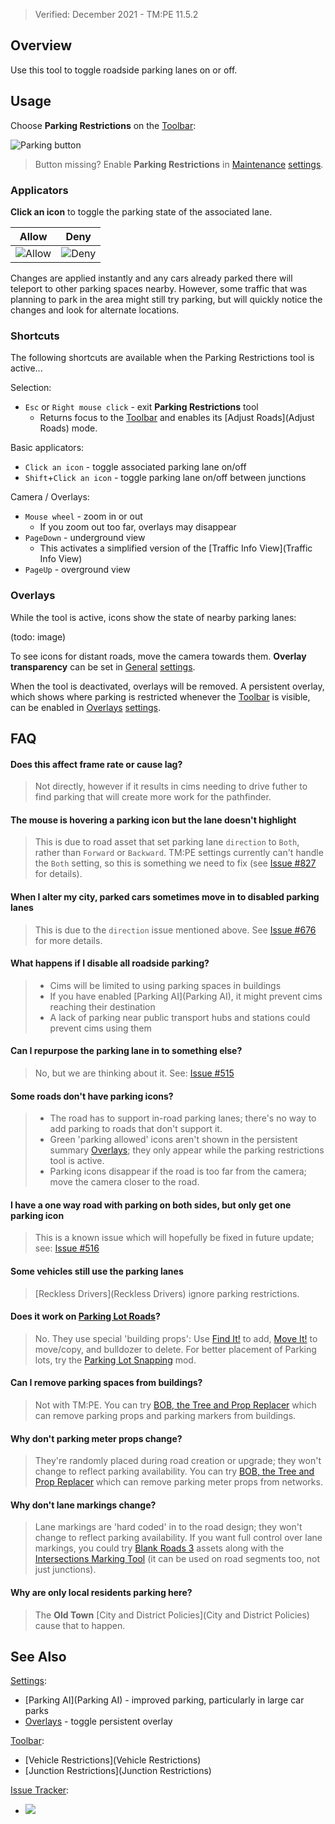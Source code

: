 > Verified: December 2021 - TM:PE 11.5.2

## Overview

Use this tool to toggle roadside parking lanes on or off.

## Usage

Choose **Parking Restrictions** on the [Toolbar](Toolbar):

![Parking button](https://imgur.com/JgZQ7ke.png)

> Button missing? Enable **Parking Restrictions** in [Maintenance](Maintenance) [settings](settings).

### Applicators

**Click an icon** to toggle the parking state of the associated lane.

|Allow|Deny |
|:---:|:---:|
|![Allow](https://imgur.com/HXSjolO.png)|![Deny](https://imgur.com/LMf5HwQ.png)|

Changes are applied instantly and any cars already parked there will teleport to other parking spaces nearby. However, some traffic that was planning to park in the area might still try parking, but will quickly notice the changes and look for alternate locations.

### Shortcuts

The following shortcuts are available when the Parking Restrictions tool is active...

Selection:

* `Esc` or `Right mouse click` - exit **Parking Restrictions** tool
    * Returns focus to the [Toolbar](Toolbar) and enables its [Adjust Roads](Adjust Roads) mode.

Basic applicators:

* `Click an icon` - toggle associated parking lane on/off
* `Shift`+`Click an icon` - toggle parking lane on/off between junctions

Camera / Overlays:

* `Mouse wheel` - zoom in or out
    * If you zoom out too far, overlays may disappear
* `PageDown` - underground view
    * This activates a simplified version of the [Traffic Info View](Traffic Info View)
* `PageUp` - overground view

### Overlays

While the tool is active, icons show the state of nearby parking lanes:

(todo: image)

To see icons for distant roads, move the camera towards them. **Overlay transparency** can be set in [General](General) [settings](settings).

When the tool is deactivated, overlays will be removed. A persistent overlay, which shows where parking is restricted whenever the [Toolbar](Toolbar) is visible, can be enabled in [Overlays](Overlays) [settings](settings).

## FAQ

#### Does this affect frame rate or cause lag?
> Not directly, however if it results in cims needing to drive futher to find parking that will create more work for the pathfinder.

#### The mouse is hovering a parking icon but the lane doesn't highlight
> This is due to road asset that set parking lane `direction` to `Both`, rather than `Forward` or `Backward`. TM:PE settings currently can't handle the `Both` setting, so this is something we need to fix (see [Issue #827](https://github.com/CitiesSkylinesMods/TMPE/issues/827#issuecomment-613203413) for details).

#### When I alter my city, parked cars sometimes move in to disabled parking lanes
> This is due to the `direction` issue mentioned above. See [Issue #676](https://github.com/CitiesSkylinesMods/TMPE/issues/676) for more details.

#### What happens if I disable all roadside parking?
> * Cims will be limited to using parking spaces in buildings
> * If you have enabled [Parking AI](Parking AI), it might prevent cims reaching their destination
> * A lack of parking near public transport hubs and stations could prevent cims using them

#### Can I repurpose the parking lane in to something else?
> No, but we are thinking about it. See: [Issue #515](https://github.com/krzychu124/Cities-Skylines-Traffic-Manager-President-Edition/issues/515)

#### Some roads don't have parking icons?
> * The road has to support in-road parking lanes; there's no way to add parking to roads that don't support it.
> * Green 'parking allowed' icons aren't shown in the persistent summary [Overlays](Overlays); they only appear while the parking restrictions tool is active.
> * Parking icons disappear if the road is too far from the camera; move the camera closer to the road.

#### I have a one way road with parking on both sides, but only get one parking icon
> This is a known issue which will hopefully be fixed in future update; see: [Issue #516](https://github.com/krzychu124/Cities-Skylines-Traffic-Manager-President-Edition/issues/516)

#### Some vehicles still use the parking lanes
> [Reckless Drivers](Reckless Drivers) ignore parking restrictions.

#### Does it work on [Parking Lot Roads](https://steamcommunity.com/sharedfiles/filedetails/?id=1285201733)?
> No. They use special 'building props': Use [Find It!](https://steamcommunity.com/sharedfiles/filedetails/?id=837734529) to add, [Move It!](https://steamcommunity.com/sharedfiles/filedetails/?id=1619685021) to move/copy, and bulldozer to delete. For better placement of Parking lots, try the [Parking Lot Snapping](https://steamcommunity.com/sharedfiles/filedetails/?id=2594569657) mod.

#### Can I remove parking spaces from buildings?
> Not with TM:PE.  You can try [BOB, the Tree and Prop Replacer](https://steamcommunity.com/sharedfiles/filedetails/?id=2197863850) which can remove parking props and parking markers from buildings.

#### Why don't parking meter props change?
> They're randomly placed during road creation or upgrade; they won't change to reflect parking availability. You can try [BOB, the Tree and Prop Replacer](https://steamcommunity.com/sharedfiles/filedetails/?id=2197863850) which can remove parking meter props from networks.

#### Why don't lane markings change?
> Lane markings are 'hard coded' in to the road design; they won't change to reflect parking availability. If you want full control over lane markings, you could try [Blank Roads 3](https://steamcommunity.com/workshop/filedetails/?id=2625740281) assets along with the [Intersections Marking Tool](https://steamcommunity.com/sharedfiles/filedetails/?id=2140418403) (it can be used on road segments too, not just junctions).

#### Why are only local residents parking here?
> The **Old Town** [City and District Policies](City and District Policies) cause that to happen.

## See Also

[Settings](Settings):

* [Parking AI](Parking AI) - improved parking, particularly in large car parks
* [Overlays](Overlays) - toggle persistent overlay

[Toolbar](Toolbar):

* [Vehicle Restrictions](Vehicle Restrictions)
* [Junction Restrictions](Junction Restrictions)

[Issue Tracker](https://github.com/krzychu124/Cities-Skylines-Traffic-Manager-President-Edition/issues):

* <a href="https://github.com/CitiesSkylinesMods/TMPE/labels/PARKING"><img src="https://img.shields.io/github/issues/CitiesSkylinesMods/TMPE/PARKING?label=PARKING&logo=github" /></a>